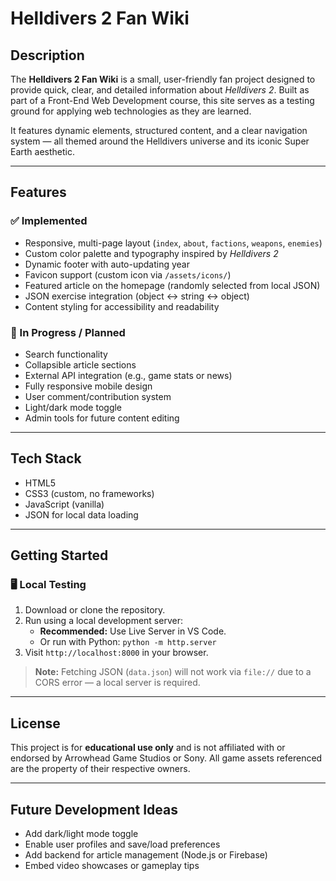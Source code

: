 # Helldivers 2 Fan Wiki

## Description
The **Helldivers 2 Fan Wiki** is a small, user-friendly fan project designed to provide quick, clear, and detailed information about *Helldivers 2*. Built as part of a Front-End Web Development course, this site serves as a testing ground for applying web technologies as they are learned.

It features dynamic elements, structured content, and a clear navigation system — all themed around the Helldivers universe and its iconic Super Earth aesthetic.

---

## Features

### ✅ Implemented
- Responsive, multi-page layout (`index`, `about`, `factions`, `weapons`, `enemies`)
- Custom color palette and typography inspired by *Helldivers 2*
- Dynamic footer with auto-updating year
- Favicon support (custom icon via `/assets/icons/`)
- Featured article on the homepage (randomly selected from local JSON)
- JSON exercise integration (object ↔ string ↔ object)
- Content styling for accessibility and readability

### 🧪 In Progress / Planned
- Search functionality
- Collapsible article sections
- External API integration (e.g., game stats or news)
- Fully responsive mobile design
- User comment/contribution system
- Light/dark mode toggle
- Admin tools for future content editing

---

## Tech Stack
- HTML5
- CSS3 (custom, no frameworks)
- JavaScript (vanilla)
- JSON for local data loading

---

## Getting Started

### 🖥 Local Testing
1. Download or clone the repository.
2. Run using a local development server:
   - **Recommended:** Use Live Server in VS Code.
   - Or run with Python: `python -m http.server`
3. Visit `http://localhost:8000` in your browser.

> **Note:** Fetching JSON (`data.json`) will not work via `file://` due to a CORS error — a local server is required.

---

## License
This project is for **educational use only** and is not affiliated with or endorsed by Arrowhead Game Studios or Sony. All game assets referenced are the property of their respective owners.

---

## Future Development Ideas
- Add dark/light mode toggle
- Enable user profiles and save/load preferences
- Add backend for article management (Node.js or Firebase)
- Embed video showcases or gameplay tips